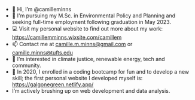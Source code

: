 - 👋 Hi, I’m @camilleminns
- 💞️ I'm pursuing my M.Sc. in Environmental Policy and Planning and seeking full-time employment following graduation in May 2023.
- 💻 Visit my personal website to find out more about my work: https://camillemminns.wixsite.com/camillem
- 📫 Contact me at camille.m.minns@gmail.com or camille.minns@tufts.edu
- 👀 I’m interested in climate justice, renewable energy, tech and community. 
- 🌱 In 2020, I enrolled in a coding bootcamp for fun and to develop a new skill; the first personal website I developed myself is: https://galgonegreen.netlify.app/
-  I’m actively brushing up on web development and data analysis.

<!---
camilleminns/camilleminns is a ✨ special ✨ repository because its `README.md` (this file) appears on your GitHub profile.
You can click the Preview link to take a look at your changes.
--->
